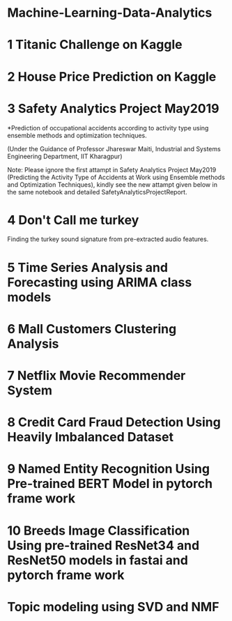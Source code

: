 # Machine-Learning-Data-Analytics
# 1 Titanic Challenge on Kaggle
# 2 House Price Prediction on Kaggle
# 3 Safety Analytics Project May2019
  *Prediction of occupational accidents according to activity type using ensemble methods and optimization
techniques.

  (Under the Guidance of Professor Jhareswar Maiti, Industrial and Systems Engineering Department, IIT Kharagpur)
  
Note: Please ignore the first attampt in Safety Analytics Project May2019 (Predicting the Activity Type of Accidents at Work using Ensemble methods and Optimization Techniques), kindly see the new attampt given below in the same notebook and detailed SafetyAnalyticsProjectReport. 

# 4 Don't Call me turkey
  Finding the turkey sound signature from pre-extracted audio features.

# 5 Time Series Analysis and Forecasting using ARIMA class models
# 6 Mall Customers Clustering Analysis
# 7 Netflix Movie Recommender System
# 8 Credit Card Fraud Detection Using Heavily Imbalanced Dataset
# 9 Named Entity Recognition Using Pre-trained BERT Model in pytorch frame work
# 10 Breeds Image Classification Using pre-trained ResNet34 and ResNet50 models in fastai and pytorch frame work
# Topic modeling using SVD and NMF
